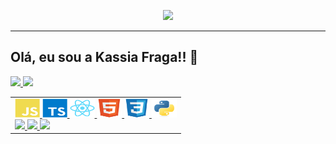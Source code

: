 <p align="center">
    <img src="https://quotes-github-readme.vercel.app/api?type=horizontal"/>
</p>

<hr />

## Olá, eu sou a Kassia Fraga!! 👋

<div>
    <a href="https://github.com/KassiaMabily">
    <img height="180em" src="https://github-readme-stats.vercel.app/api?username=kassiamabily&show_icons=true&theme=dracula&include_all_commits=true&count_private=true"/>
    <img height="180em" src="https://github-readme-stats.vercel.app/api/top-langs/?username=kassiamabily&layout=compact&langs_count=7&theme=dracula"/>
</div>

<table border="0" width="100%">
    <tr>
        <td>
            <div>
                <img alt="Kassia-Js" height="30" width="40" src="https://raw.githubusercontent.com/devicons/devicon/master/icons/javascript/javascript-plain.svg" />
                <img alt="Kassia-Ts" height="30" width="40" src="https://raw.githubusercontent.com/devicons/devicon/master/icons/typescript/typescript-plain.svg"/>
                <img alt="Kassia-React" height="30" width="40" src="https://raw.githubusercontent.com/devicons/devicon/master/icons/react/react-original.svg" />
                <img alt="Kassia-HTML" height="30" width="40" src="https://raw.githubusercontent.com/devicons/devicon/master/icons/html5/html5-original.svg" />
                <img alt="Kassia-CSS" height="30" width="40" src="https://raw.githubusercontent.com/devicons/devicon/master/icons/css3/css3-original.svg" />
                <img alt="Kassia-Python" height="30" width="40" src="https://raw.githubusercontent.com/devicons/devicon/master/icons/python/python-original.svg">
            </div>
            <div> 
                <a href="https://www.instagram.com/dev.sedentaria" target="_blank"><img src="https://img.shields.io/badge/-Instagram-%23E4405F?style=for-the-badge&logo=instagram&logoColor=white" target="_blank" /></a>
                <a href = "mailto:kassiafraga7@gmail.com"><img src="https://img.shields.io/badge/-Gmail-%23333?style=for-the-badge&logo=gmail&logoColor=white" target="_blank">
                </a>
                <a href="https://www.linkedin.com/in/kassia-fraga/" target="_blank"><img src="https://img.shields.io/badge/-LinkedIn-%230077B5?style=for-the-badge&logo=linkedin&logoColor=white" target="_blank"></a> 
            </div>
        </td>
    </tr>
</table>
